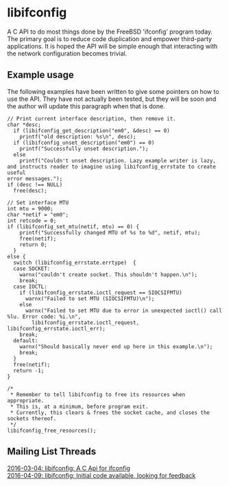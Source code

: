 # libifconfig
A C API to do most things done by the FreeBSD 'ifconfig' program today. The primary goal is to reduce code duplication and empower third-party applications. It is hoped the API will be simple enough that interacting with the network configuration becomes trivial.

## Example usage
The following examples have been written to give some pointers on how to use the API. They have not actually been tested, but they will be soon and the author will update this paragraph when that is done.

```
// Print current interface description, then remove it.
char *desc;
  if (libifconfig_get_description("em0", &desc) == 0)
    printf("old description: %s\n", desc);
  if (libifconfig_unset_description("em0") == 0)
    printf("Successfully unset description.");
  else
    printf("Couldn't unset description. Lazy example writer is lazy,
and instructs reader to imagine using libifconfig_errstate to create useful
error messages.");
if (desc !== NULL)
  free(desc);
```

```
// Set interface MTU
int mtu = 9000;
char *netif = "em0";
int retcode = 0;
if (libifconfig_set_mtu(netif, mtu) == 0) {
    printf("Successfully changed MTU of %s to %d", netif, mtu);
    free(netif);
    return 0;
  }
else {
  switch (libifconfig_errstate.errtype)  {
  case SOCKET:
    warnx("couldn't create socket. This shouldn't happen.\n");
    break;
  case IOCTL:
    if (libifconfig_errstate.ioctl_request == SIOCSIFMTU) 
      warnx("Failed to set MTU (SIOCSIFMTU)\n");
    else
      warnx("Failed to set MTU due to error in unexpected ioctl() call %lu. Error code: %i.\n", 
        libifconfig_errstate.ioctl_request, libifconfig_errstate.ioctl_err);
    break;
  default:
    warnx("Should basically never end up here in this example.\n");
    break;
  }
  free(netif);
  return -1;
}
```

```
/*  
 * Remember to tell libifconfig to free its resources when appropriate.
 * This is, at a minimum, before program exit.
 * Currently, this clears & frees the socket cache, and closes the sockets thereof.
 */
libifconfig_free_resources();
```

## Mailing List Threads
[2016-03-04: libifconfig: A C Api for ifconfig](https://lists.freebsd.org/pipermail/freebsd-net/2016-March/044837.html)  
[2016-04-09: libifconfig: Initial code available, looking for feedback](https://lists.freebsd.org/pipermail/freebsd-net/2016-April/045022.html)
